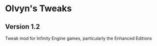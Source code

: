# Olvyn's Tweaks
## Version 1.2
Tweak mod for Infinity Engine games, particularly the Enhanced Editions

